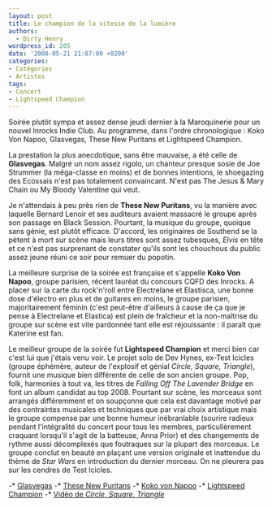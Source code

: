 ```yaml
---
layout: post
title: Le champion de la vitesse de la lumière
authors:
  - Dirty Henry
wordpress_id: 205
date: '2008-05-21 21:07:00 +0200'
categories:
- Catégories
- Artistes
tags:
- Concert
- Lightspeed Champion
---
```

Soirée plutôt sympa et assez dense jeudi dernier à la Maroquinerie pour un nouvel Inrocks Indie Club. Au programme, dans l'ordre chronologique : Koko Von Napoo, Glasvegas, These New Puritans et Lightspeed Champion.

La prestation la plus anecdotique, sans être mauvaise, a été celle de __Glasvegas__. Malgré un nom assez rigolo, un chanteur presque sosie de Joe Strummer (la méga-classe en moins) et de bonnes intentions, le shoegazing des Ecossais n'est pas totalement convaincant. N'est pas The Jesus & Mary Chain ou My Bloody Valentine qui veut.

Je n'attendais à peu près rien de __These New Puritans__, vu la manière avec laquelle Bernard Lenoir et ses auditeurs avaient massacré le groupe après son passage en Black Session. Pourtant, la musique du groupe, quoique sans génie, est plutôt efficace. D'accord, les originaires de Southend se la pètent à mort sur scène mais leurs titres sont assez tubesques, *Elvis* en tête et ce n'est pas surprenant de constater qu'ils sont les chouchous du public assez jeune réuni ce soir pour remuer du popotin.

La meilleure surprise de la soirée est française et s'appelle __Koko Von Napoo__, groupe parisien, récent lauréat du concours CQFD des Inrocks. A placer sur la carte du rock'n'roll entre Electrelane et Elastisca, une bonne dose d'électro en plus et de guitares en moins, le groupe parisien, majoritairement féminin (c'est peut-être d'ailleurs à cause de ça que je pense à Electrelane et Elastica) est plein de fraîcheur et la non-maîtrise du groupe sur scène est vite pardonnée tant elle est réjouissante : il paraît que Katerine est fan.

Le meilleur groupe de la soirée fut __Lightspeed Champion__ et merci bien car c'est lui que j'étais venu voir. Le projet solo de Dev Hynes, ex-Test Icicles (groupe éphémère, auteur de l'explosif et génial *Circle, Square, Triangle*), fournit une musique bien différente de celle de son ancien groupe. Pop, folk, harmonies à tout va, les titres de *Falling Off The Lavender Bridge* en font un album candidat au top 2008. Pourtant sur scène, les morceaux sont arrangés différemment et on soupçonne que cela est davantage motivé par des contraintes musicales et techniques que par vrai choix artistique mais le groupe compense par une bonne humeur inébranlable (sourire radieux pendant l'intégralité du concert pour tous les membres, particulièrement craquant lorsqu'il s'agit de la batteuse, Anna Prior) et des changements de rythme aussi décomplexés que foutraques sur la plupart des morceaux. Le groupe conclut en beauté en plaçant une version originale et inattendue du thème de *Star Wars* en introduction du dernier morceau. On ne pleurera pas sur les cendres de Test Icicles.

-* [Glasvegas](http://www.myspace.com/glasvegas)
-* [These New Puritans](http://www.myspace.com/thesenewpuritans)
-* [Koko von Napoo](http://www.myspace.com/kokovonnapoo)
-* [Lightspeed Champion](http://www.myspace.com/lightspeedchampion)
-* [Vidéo de *Circle, Square, Triangle*](http://www.youtube.com/watch?v=qKnRg3uro-s)
